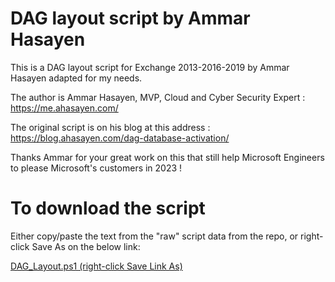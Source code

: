 # DAG layout script by Ammar Hasayen

This is a DAG layout script for Exchange 2013-2016-2019 by Ammar Hasayen adapted for my needs.

The author is Ammar Hasayen, MVP, Cloud and Cyber Security Expert : https://me.ahasayen.com/

The original script is on his blog at this address : https://blog.ahasayen.com/dag-database-activation/

Thanks Ammar for your great work on this that still help Microsoft Engineers to please Microsoft's customers in 2023 !


# To download the script

Either copy/paste the text from the "raw" script data from the repo, or right-click Save As on the below link:

[DAG_Layout.ps1 (right-click Save Link As)](https://raw.githubusercontent.com/SammyKrosoft/DAG-Layout-by-AMMAR-HASAYEN/main/DAGLayout.ps1)
